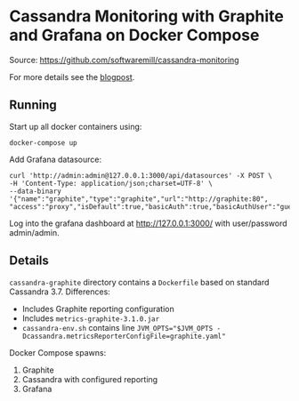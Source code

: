 # Cassandra Monitoring with Graphite and Grafana on Docker Compose

Source: https://github.com/softwaremill/cassandra-monitoring

For more details see the [blogpost](https://softwaremill.com/cassandra-monitoring-part-2/).

## Running

Start up all docker containers using:

```
docker-compose up
```

Add Grafana datasource:
```
curl 'http://admin:admin@127.0.0.1:3000/api/datasources' -X POST \
-H 'Content-Type: application/json;charset=UTF-8' \
--data-binary '{"name":"graphite","type":"graphite","url":"http://graphite:80",
"access":"proxy","isDefault":true,"basicAuth":true,"basicAuthUser":"guest","basicAuthPassword":"guest"}'
```

Log into the grafana dashboard at http://127.0.0.1:3000/ with user/password admin/admin.

## Details

`cassandra-graphite` directory contains a `Dockerfile` based on standard Cassandra 3.7. Differences:
* Includes Graphite reporting configuration
* Includes `metrics-graphite-3.1.0.jar`
* `cassandra-env.sh` contains line `JVM_OPTS="$JVM_OPTS -Dcassandra.metricsReporterConfigFile=graphite.yaml"`

Docker Compose spawns:

1. Graphite
2. Cassandra with configured reporting
3. Grafana
